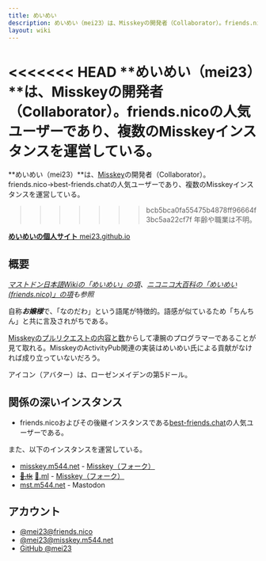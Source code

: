 ```yaml
---
title: めいめい
description: めいめい（mei23）は、Misskeyの開発者（Collaborator）。friends.nicoの人気ユーザーであり、複数のMisskeyインスタンスを運営している。
layout: wiki
---
```

<<<<<<< HEAD
**めいめい（mei23）**は、Misskeyの開発者（Collaborator）。friends.nicoの人気ユーザーであり、複数のMisskeyインスタンスを運営している。  
=======
**めいめい（mei23）**は、[Misskey](../../softwares/misskey/)の開発者（Collaborator）。friends.nico→best-friends.chatの人気ユーザーであり、複数のMisskeyインスタンスを運営している。
>>>>>>> bcb5bca0fa55475b4878ff96664f3bc5aa22cf7f
年齢や職業は不明。

[**めいめいの個人サイト** mei23.github.io](https://mei23.github.io/)

## 概要
*[マストドン日本語Wikiの「めいめい」の項](https://ja.mstdn.wiki/%E3%82%81%E3%81%84%E3%82%81%E3%81%84)、[ニコニコ大百科の「めいめい(friends.nico)」の項](https://dic.nicovideo.jp/a/%E3%82%81%E3%81%84%E3%82%81%E3%81%84%28friends.nico%29)も参照*

自称***お嬢様***で、「なのだわ」という語尾が特徴的。語感が似ているため「ちんちん」と共に言及されがちである。

[Misskeyのプルリクエストの内容と数](https://github.com/syuilo/misskey/pulls?q=is%3Apr+author%3Amei23+is%3Aclosed)からして凄腕のプログラマーであることが見て取れる。MisskeyのActivityPub関連の実装はめいめい氏による貢献がなければ成り立っていないだろう。

アイコン（アバター）は、ローゼンメイデンの第5ドール。

## 関係の深いインスタンス
- friends.nicoおよびその後継インスタンスである[best-friends.chat](https://best-friends.chat)の人気ユーザーである。

また、以下のインスタンスを運営している。

- [misskey.m544.net](../../instances/misskey.m544.net/) - [Misskey（フォーク）](../../../forks/)
- ~~[💛.tk](https://💛.tk)~~ [🤎.ml](https://🤎.ml) - [Misskey（フォーク）](../../../forks/)
- [mst.m544.net](https://mst.m544.net) - Mastodon

## アカウント
- [@mei23@friends.nico](https://friends.nico/@mei23)
- [@mei23@misskey.m544.net](https://misskey.m544.net/@mei23)
- [GitHub @mei23](https://github.com/mei23)
